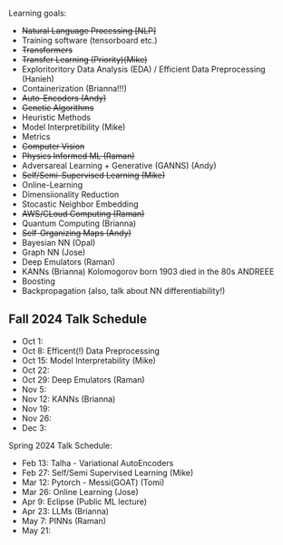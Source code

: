 Learning goals:
- ~~Natural Language Processing [NLP]~~
- Training software (tensorboard etc.)
- ~~Transformers~~
- ~~Transfer Learning (Priority)(Mike)~~
- Exploritoritory Data Analysis (EDA) / Efficient Data Preprocessing (Hanieh)
- Containerization (Brianna!!!)
- ~~Auto-Encoders (Andy)~~
- ~~Genetic Algorithms~~
- Heuristic Methods
- Model Interpretibility (Mike)
- Metrics
- ~~Computer Vision~~
- ~~Physics Informed ML (Raman)~~
- Adversareal Learning + Generative (GANNS) (Andy)
- ~~Self/Semi-Supervised Learning (Mike)~~
- Online-Learning
- Dimensiionality Reduction
- Stocastic Neighbor Embedding
- ~~AWS/CLoud Computing (Raman)~~
- Quantum Computing (Brianna)
- ~~Self-Organizing Maps (Andy)~~
- Bayesian NN (Opal)
- Graph NN (Jose)
- Deep Emulators (Raman)
- KANNs (Brianna) Kolomogorov born 1903 died in the 80s ANDREEE
- Boosting
- Backpropagation (also, talk about NN differentiability!)

## Fall 2024 Talk Schedule
- Oct 1:
- Oct 8: Efficent(!) Data Preprocessing
- Oct 15: Model Interpretability (Mike)
- Oct 22:
- Oct 29: Deep Emulators (Raman)
- Nov 5: 
- Nov 12: KANNs (Brianna)
- Nov 19:
- Nov 26:
- Dec 3: 


Spring 2024 Talk Schedule:

- Feb 13: Talha - Variational AutoEncoders
- Feb 27: Self/Semi Supervised Learning (Mike)
- Mar 12: Pytorch - Messi(GOAT) (Tomi)
- Mar 26: Online Learning (Jose)
- Apr 9: Eclipse (Public ML lecture)
- Apr 23: LLMs (Brianna)
- May 7: PINNs (Raman)
- May 21:
  
